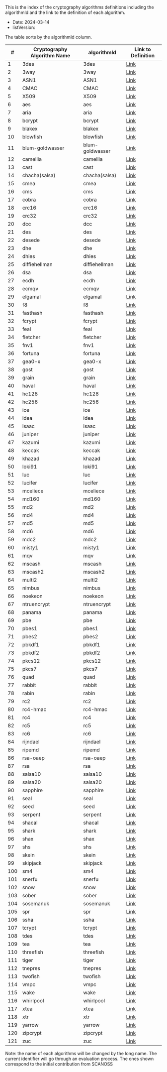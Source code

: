 <!--
SPDX-FileCopyrightText: 2024 2024 SCAN Open Source Software SL (scanoss.com)
SPDX-FileContributor: [Author Name(s)] <[Optional: Email Address(es)]>

SPDX-License-Identifier: CC0-1.0
-->

This is the index of the cryptography algorithms definitions including the algorithmId and the link to the definition of each algorithm.

* Date: 2024-03-14
* listVersion:

The table sorts by the algorithmId column.

| **#** | **Cryptography Algorithm Name** | **algorithmId** | **Link to Definition** |
|-------|--------------------------------|-----------------|------------------------|
| 1     | 3des| 3des            | [Link](https://github.com/scanoss/crypto-algorithms-spdx/tree/main/list_definitions_crypto_algorithms/3des.yaml) |
| 2     | 3way | 3way            | [Link](https://github.com/scanoss/crypto-algorithms-spdx/tree/main/list_definitions_crypto_algorithms/3way.yaml) |
| 3     | ASN1 | ASN1            | [Link](https://github.com/scanoss/crypto-algorithms-spdx/tree/main/list_definitions_crypto_algorithms/ASN1.yaml) |
| 4     | CMAC | CMAC            | [Link](https://github.com/scanoss/crypto-algorithms-spdx/tree/main/list_definitions_crypto_algorithms/CMAC.yaml) |
| 5     | X509 | X509            | [Link](https://github.com/scanoss/crypto-algorithms-spdx/tree/main/list_definitions_crypto_algorithms/X509.yaml) |
| 6     | aes  | aes             | [Link](https://github.com/scanoss/crypto-algorithms-spdx/tree/main/list_definitions_crypto_algorithms/aes.yaml) |
| 7     | aria | aria            | [Link](https://github.com/scanoss/crypto-algorithms-spdx/tree/main/list_definitions_crypto_algorithms/aria.yaml) |
| 8     | bcrypt | bcrypt          | [Link](https://github.com/scanoss/crypto-algorithms-spdx/tree/main/list_definitions_crypto_algorithms/bcrypt.yaml) |
| 9    | blakex | blakex          | [Link](https://github.com/scanoss/crypto-algorithms-spdx/tree/main/list_definitions_crypto_algorithms/blakex.yaml) |
| 10    | blowfish | blowfish        | [Link](https://github.com/scanoss/crypto-algorithms-spdx/tree/main/list_definitions_crypto_algorithms/blowfish.yaml) |
| 11    | blum-goldwasser | blum-goldwasser | [Link](https://github.com/scanoss/crypto-algorithms-spdx/tree/main/list_definitions_crypto_algorithms/blum-goldwasser.yaml) |
| 12    | camellia | camellia        | [Link](https://github.com/scanoss/crypto-algorithms-spdx/tree/main/list_definitions_crypto_algorithms/camellia.yaml) |
| 13    | cast | cast            | [Link](https://github.com/scanoss/crypto-algorithms-spdx/tree/main/list_definitions_crypto_algorithms/cast.yaml) |
| 14    | chacha(salsa) | chacha(salsa)   | [Link](https://github.com/scanoss/crypto-algorithms-spdx/blob/main/definitions_crypto_algorithms-list_definitions_crypto_algorithms/chacha(salsa).yaml) |
| 15    | cmea | cmea            | [Link](https://github.com/scanoss/crypto-algorithms-spdx/tree/main/list_definitions_crypto_algorithms/cmea.yaml) |
| 16    | cms     | cms          | [Link](https://github.com/scanoss/crypto-algorithms-spdx/tree/main/list_definitions_crypto_algorithms/cms.yaml) |
| 17    | cobra | cobra           | [Link](https://github.com/scanoss/crypto-algorithms-spdx/tree/main/list_definitions_crypto_algorithms/cobra.yaml) |
| 18    | crc16 | crc16           | [Link](https://github.com/scanoss/crypto-algorithms-spdx/tree/main/list_definitions_crypto_algorithms/crc16.yaml) |
| 19    | crc32 | crc32           | [Link](https://github.com/scanoss/crypto-algorithms-spdx/tree/main/list_definitions_crypto_algorithms/crc32.yaml) |
| 20    | dcc     | dcc     | [Link](https://github.com/scanoss/crypto-algorithms-spdx/tree/main/list_definitions_crypto_algorithms/dcc.yaml) |
| 21    | des     | des     | [Link](https://github.com/scanoss/crypto-algorithms-spdx/tree/main/list_definitions_crypto_algorithms/des.yaml) |
| 22    | desede | desede          | [Link](https://github.com/scanoss/crypto-algorithms-spdx/tree/main/list_definitions_crypto_algorithms/desede.yaml) |
| 23    | dhe     | dhe     | [Link](https://github.com/scanoss/crypto-algorithms-spdx/tree/main/list_definitions_crypto_algorithms/dhe.yaml) |
| 24    | dhies | dhies           | [Link](https://github.com/scanoss/crypto-algorithms-spdx/tree/main/list_definitions_crypto_algorithms/dhies.yaml) |
| 25    | diffiehellman | diffiehellman  | [Link](https://github.com/scanoss/crypto-algorithms-spdx/tree/main/list_definitions_crypto_algorithms/diffiehellman.yaml) |
| 26    | dsa     |dsa     | [Link](https://github.com/scanoss/crypto-algorithms-spdx/tree/main/list_definitions_crypto_algorithms/dsa.yaml) |
| 27    | ecdh | ecdh            | [Link](https://github.com/scanoss/crypto-algorithms-spdx/tree/main/list_definitions_crypto_algorithms/ecdh.yaml) |
| 28    | ecmqv | ecmqv           | [Link](https://github.com/scanoss/crypto-algorithms-spdx/tree/main/list_definitions_crypto_algorithms/ecmqv.yaml) |
| 29    | elgamal | elgamal         | [Link](https://github.com/scanoss/crypto-algorithms-spdx/tree/main/list_definitions_crypto_algorithms/elgamal.yaml) |
| 30    | f8    | f8    | [Link](https://github.com/scanoss/crypto-algorithms-spdx/tree/main/list_definitions_crypto_algorithms/f8.yaml) |
| 31    | fasthash | fasthash        | [Link](https://github.com/scanoss/crypto-algorithms-spdx/tree/main/list_definitions_crypto_algorithms/fasthash.yaml) |
| 32    | fcrypt | fcrypt          | [Link](https://github.com/scanoss/crypto-algorithms-spdx/tree/main/list_definitions_crypto_algorithms/fcrypt.yaml) |
| 33    | feal | feal            | [Link](https://github.com/scanoss/crypto-algorithms-spdx/tree/main/list_definitions_crypto_algorithms/feal.yaml) |
| 34    | fletcher | fletcher        | [Link](https://github.com/scanoss/crypto-algorithms-spdx/tree/main/list_definitions_crypto_algorithms/fletcher.yaml) |
| 35    | fnv1 | fnv1            | [Link](https://github.com/scanoss/crypto-algorithms-spdx/tree/main/list_definitions_crypto_algorithms/fnv1.yaml) |
| 36    | fortuna | fortuna         | [Link](https://github.com/scanoss/crypto-algorithms-spdx/tree/main/list_definitions_crypto_algorithms/fortuna.yaml) |
| 37    | gea0-x | gea0-x          | [Link](https://github.com/scanoss/crypto-algorithms-spdx/tree/main/list_definitions_crypto_algorithms/gea0-x.yaml) |
| 38    | gost | gost            | [Link](https://github.com/scanoss/crypto-algorithms-spdx/tree/main/list_definitions_crypto_algorithms/gost.yaml) |
| 39    | grain | grain           | [Link](https://github.com/scanoss/crypto-algorithms-spdx/tree/main/list_definitions_crypto_algorithms/grain.yaml) |
| 40    | haval | haval           | [Link](https://github.com/scanoss/crypto-algorithms-spdx/tree/main/list_definitions_crypto_algorithms/haval.yaml) |
| 41    | hc128 | hc128           | [Link](https://github.com/scanoss/crypto-algorithms-spdx/tree/main/list_definitions_crypto_algorithms/hc128.yaml) |
| 42    | hc256 | hc256           | [Link](https://github.com/scanoss/crypto-algorithms-spdx/tree/main/list_definitions_crypto_algorithms/hc256.yaml) |
| 43    | ice   |ice   | [Link](https://github.com/scanoss/crypto-algorithms-spdx/tree/main/list_definitions_crypto_algorithms/ice.yaml) |
| 44    | idea | idea            | [Link](https://github.com/scanoss/crypto-algorithms-spdx/tree/main/list_definitions_crypto_algorithms/idea.yaml) |
| 45    | isaac | isaac           | [Link](https://github.com/scanoss/crypto-algorithms-spdx/tree/main/list_definitions_crypto_algorithms/isaac.yaml) |
| 46    | juniper | juniper         | [Link](https://github.com/scanoss/crypto-algorithms-spdx/tree/main/list_definitions_crypto_algorithms/juniper.yaml) |
| 47    | kazumi | kazumi          | [Link](https://github.com/scanoss/crypto-algorithms-spdx/tree/main/list_definitions_crypto_algorithms/kazumi.yaml) |
| 48    | keccak | keccak          | [Link](https://github.com/scanoss/crypto-algorithms-spdx/tree/main/list_definitions_crypto_algorithms/keccak.yaml) |
| 49    | khazad | khazad          | [Link](https://github.com/scanoss/crypto-algorithms-spdx/tree/main/list_definitions_crypto_algorithms/khazad.yaml) |
| 50    | loki91 | loki91          | [Link](https://github.com/scanoss/crypto-algorithms-spdx/tree/main/list_definitions_crypto_algorithms/loki91.yaml) |
| 51    | luc     |luc     | [Link](https://github.com/scanoss/crypto-algorithms-spdx/tree/main/list_definitions_crypto_algorithms/luc.yaml) |
| 52    | lucifer | lucifer         | [Link](https://github.com/scanoss/crypto-algorithms-spdx/tree/main/list_definitions_crypto_algorithms/lucifer.yaml) |
| 53    | mceliece | mceliece        | [Link](https://github.com/scanoss/crypto-algorithms-spdx/tree/main/list_definitions_crypto_algorithms/mceliece.yaml) |
| 54    | md160 | md160           | [Link](https://github.com/scanoss/crypto-algorithms-spdx/tree/main/list_definitions_crypto_algorithms/md160.yaml) |
| 55    | md2     | md2     | [Link](https://github.com/scanoss/crypto-algorithms-spdx/tree/main/list_definitions_crypto_algorithms/md2.yaml) |
| 56    | md4     |md4     | [Link](https://github.com/scanoss/crypto-algorithms-spdx/tree/main/list_definitions_crypto_algorithms/md4.yaml) |
| 57    | md5     |md5     | [Link](https://github.com/scanoss/crypto-algorithms-spdx/tree/main/list_definitions_crypto_algorithms/md5.yaml) |
| 58    | md6     |md6     | [Link](https://github.com/scanoss/crypto-algorithms-spdx/tree/main/list_definitions_crypto_algorithms/md6.yaml) |
| 59    | mdc2 | mdc2            | [Link](https://github.com/scanoss/crypto-algorithms-spdx/tree/main/list_definitions_crypto_algorithms/mdc2.yaml) |
| 60    | misty1 | misty1          | [Link](https://github.com/scanoss/crypto-algorithms-spdx/tree/main/list_definitions_crypto_algorithms/misty1.yaml) |
| 61    | mqv     |mqv     | [Link](https://github.com/scanoss/crypto-algorithms-spdx/tree/main/list_definitions_crypto_algorithms/mqv.yaml) |
| 62    | mscash | mscash          | [Link](https://github.com/scanoss/crypto-algorithms-spdx/tree/main/list_definitions_crypto_algorithms/mscash.yaml) |
| 63    | mscash2 | mscash2         | [Link](https://github.com/scanoss/crypto-algorithms-spdx/tree/main/list_definitions_crypto_algorithms/mscash2.yaml) |
| 64    | multi2 | multi2          | [Link](https://github.com/scanoss/crypto-algorithms-spdx/tree/main/list_definitions_crypto_algorithms/multi2.yaml) |
| 65    | nimbus | nimbus          | [Link](https://github.com/scanoss/crypto-algorithms-spdx/tree/main/list_definitions_crypto_algorithms/nimbus.yaml) |
| 66    | noekeon | noekeon         | [Link](https://github.com/scanoss/crypto-algorithms-spdx/tree/main/list_definitions_crypto_algorithms/noekeon.yaml) |
| 67    | ntruencrypt | ntruencrypt    | [Link](https://github.com/scanoss/crypto-algorithms-spdx/tree/main/list_definitions_crypto_algorithms/ntruencrypt.yaml) |
| 68    | panama | panama          | [Link](https://github.com/scanoss/crypto-algorithms-spdx/tree/main/list_definitions_crypto_algorithms/panama.yaml) |
| 69    | pbe   |pbe   | [Link](https://github.com/scanoss/crypto-algorithms-spdx/tree/main/list_definitions_crypto_algorithms/pbe.yaml) |
| 70    | pbes1 | pbes1           | [Link](https://github.com/scanoss/crypto-algorithms-spdx/tree/main/list_definitions_crypto_algorithms/pbes1.yaml) |
| 71    | pbes2 | pbes2           | [Link](https://github.com/scanoss/crypto-algorithms-spdx/tree/main/list_definitions_crypto_algorithms/pbes2.yaml) |
| 72    | pbkdf1 | pbkdf1          | [Link](https://github.com/scanoss/crypto-algorithms-spdx/tree/main/list_definitions_crypto_algorithms/pbkdf1.yaml) |
| 73    | pbkdf2 | pbkdf2          | [Link](https://github.com/scanoss/crypto-algorithms-spdx/tree/main/list_definitions_crypto_algorithms/pbkdf2.yaml) |
| 74    | pkcs12 | pkcs12          | [Link](https://github.com/scanoss/crypto-algorithms-spdx/tree/main/list_definitions_crypto_algorithms/pkcs12.yaml) |
| 75    | pkcs7 | pkcs7           | [Link](https://github.com/scanoss/crypto-algorithms-spdx/tree/main/list_definitions_crypto_algorithms/pkcs7.yaml) |
| 76    | quad | quad            | [Link](https://github.com/scanoss/crypto-algorithms-spdx/tree/main/list_definitions_crypto_algorithms/quad.yaml) |
| 77    | rabbit | rabbit          | [Link](https://github.com/scanoss/crypto-algorithms-spdx/tree/main/list_definitions_crypto_algorithms/rabbit.yaml) |
| 78    | rabin | rabin           | [Link](https://github.com/scanoss/crypto-algorithms-spdx/tree/main/list_definitions_crypto_algorithms/rabin.yaml) |
| 79    | rc2   | rc2   | [Link](https://github.com/scanoss/crypto-algorithms-spdx/tree/main/list_definitions_crypto_algorithms/rc2.yaml) |
| 80    | rc4-hmac | rc4-hmac        | [Link](https://github.com/scanoss/crypto-algorithms-spdx/tree/main/list_definitions_crypto_algorithms/rc4-hmac.yaml) |
| 81    | rc4 | rc4             | [Link](https://github.com/scanoss/crypto-algorithms-spdx/tree/main/list_definitions_crypto_algorithms/rc4.yaml) |
| 82    | rc5 | rc5             | [Link](https://github.com/scanoss/crypto-algorithms-spdx/tree/main/list_definitions_crypto_algorithms/rc5.yaml) |
| 83    | rc6 | rc6             | [Link](https://github.com/scanoss/crypto-algorithms-spdx/tree/main/list_definitions_crypto_algorithms/rc6.yaml) |
| 84    | rijndael | rijndael        | [Link](https://github.com/scanoss/crypto-algorithms-spdx/tree/main/list_definitions_crypto_algorithms/rijndael.yaml) |
| 85    | ripemd | ripemd          | [Link](https://github.com/scanoss/crypto-algorithms-spdx/tree/main/list_definitions_crypto_algorithms/ripemd.yaml) |
| 86    | rsa-oaep | rsa-oaep        | [Link](https://github.com/scanoss/crypto-algorithms-spdx/tree/main/list_definitions_crypto_algorithms/rsa-oaep.yaml) |
| 87    | rsa | rsa             | [Link](https://github.com/scanoss/crypto-algorithms-spdx/tree/main/list_definitions_crypto_algorithms/rsa.yaml) |
| 88    | salsa10 | salsa10         | [Link](https://github.com/scanoss/crypto-algorithms-spdx/tree/main/list_definitions_crypto_algorithms/salsa10.yaml) |
| 89    | salsa20 | salsa20         | [Link](https://github.com/scanoss/crypto-algorithms-spdx/tree/main/list_definitions_crypto_algorithms/salsa20.yaml) |
| 90    | sapphire | sapphire        | [Link](https://github.com/scanoss/crypto-algorithms-spdx/tree/main/list_definitions_crypto_algorithms/sapphire.yaml) |
| 91    | seal | seal            | [Link](https://github.com/scanoss/crypto-algorithms-spdx/tree/main/list_definitions_crypto_algorithms/seal.yaml) |
| 92    | seed | seed            | [Link](https://github.com/scanoss/crypto-algorithms-spdx/tree/main/list_definitions_crypto_algorithms/seed.yaml) |
| 93    | serpent | serpent         | [Link](https://github.com/scanoss/crypto-algorithms-spdx/tree/main/list_definitions_crypto_algorithms/serpent.yaml) |
| 94    | shacal | shacal          | [Link](https://github.com/scanoss/crypto-algorithms-spdx/tree/main/list_definitions_crypto_algorithms/shacal.yaml) |
| 95    | shark | shark           | [Link](https://github.com/scanoss/crypto-algorithms-spdx/tree/main/list_definitions_crypto_algorithms/shark.yaml) |
| 96    | shax | shax           | [Link](https://github.com/scanoss/crypto-algorithms-spdx/tree/main/list_definitions_crypto_algorithms/shax.yaml) |
| 97    | shs | shs           | [Link](https://github.com/scanoss/crypto-algorithms-spdx/tree/main/list_definitions_crypto_algorithms/shs.yaml) |
| 98    | skein | skein           | [Link](https://github.com/scanoss/crypto-algorithms-spdx/tree/main/list_definitions_crypto_algorithms/skein.yaml) |
| 99    | skipjack | skipjack        | [Link](https://github.com/scanoss/crypto-algorithms-spdx/tree/main/list_definitions_crypto_algorithms/skipjack.yaml) |
| 100   | sm4     | sm4     | [Link](https://github.com/scanoss/crypto-algorithms-spdx/tree/main/list_definitions_crypto_algorithms/sm4.yaml) |
| 101   | snerfu     | snerfu     | [Link](https://github.com/scanoss/crypto-algorithms-spdx/tree/main/list_definitions_crypto_algorithms/snerfu.yaml) |
| 102   | snow     | snow     | [Link](https://github.com/scanoss/crypto-algorithms-spdx/tree/main/list_definitions_crypto_algorithms/snow.yaml) |
| 103   | sober     | sober     | [Link](https://github.com/scanoss/crypto-algorithms-spdx/tree/main/list_definitions_crypto_algorithms/sober.yaml) |
| 104   | sosemanuk | sosemanuk       | [Link](https://github.com/scanoss/crypto-algorithms-spdx/tree/main/list_definitions_crypto_algorithms/sosemanuk.yaml) |
| 105   | spr | spr         | [Link](https://github.com/scanoss/crypto-algorithms-spdx/tree/main/list_definitions_crypto_algorithms/spr.yaml) |
| 106   | ssha | ssha          | [Link](https://github.com/scanoss/crypto-algorithms-spdx/tree/main/list_definitions_crypto_algorithms/ssha.yaml) |
| 107   | tcrypt | tcrypt          | [Link](https://github.com/scanoss/crypto-algorithms-spdx/tree/main/list_definitions_crypto_algorithms/tcrypt.yaml) |
| 108   | tdes | tdes        | [Link](https://github.com/scanoss/crypto-algorithms-spdx/tree/main/list_definitions_crypto_algorithms/tdes.yaml) |
| 109   | tea     | tea     | [Link](https://github.com/scanoss/crypto-algorithms-spdx/tree/main/list_definitions_crypto_algorithms/tea.yaml) |
| 110   | threefish | threefish       | [Link](https://github.com/scanoss/crypto-algorithms-spdx/tree/main/list_definitions_crypto_algorithms/threefish.yaml) |
| 111   | tiger | tiger           | [Link](https://github.com/scanoss/crypto-algorithms-spdx/tree/main/list_definitions_crypto_algorithms/tiger.yaml) |
| 112   | tnepres | tnepres       | [Link](https://github.com/scanoss/crypto-algorithms-spdx/tree/main/list_definitions_crypto_algorithms/tnepres.yaml) |
| 113   | twofish | twofish         | [Link](https://github.com/scanoss/crypto-algorithms-spdx/tree/main/list_definitions_crypto_algorithms/twofish.yaml) |
| 114   | vmpc    | vmpc    | [Link](https://github.com/scanoss/crypto-algorithms-spdx/tree/main/list_definitions_crypto_algorithms/vmpc.yaml) |
| 115   | wake    | wake    | [Link](https://github.com/scanoss/crypto-algorithms-spdx/tree/main/list_definitions_crypto_algorithms/wake.yaml) |
| 116   | whirlpool | whirlpool       | [Link](https://github.com/scanoss/crypto-algorithms-spdx/tree/main/list_definitions_crypto_algorithms/whirlpool.yaml) |
| 117   | xtea | xtea         | [Link](https://github.com/scanoss/crypto-algorithms-spdx/tree/main/list_definitions_crypto_algorithms/xtea.yaml) |
| 118   | xtr | xtr         | [Link](https://github.com/scanoss/crypto-algorithms-spdx/tree/main/list_definitions_crypto_algorithms/xtr.yaml) |
| 119   | yarrow | yarrow         | [Link](https://github.com/scanoss/crypto-algorithms-spdx/tree/main/list_definitions_crypto_algorithms/yarrow.yaml) |
| 120   | zipcrypt | zipcrypt        | [Link](https://github.com/scanoss/crypto-algorithms-spdx/tree/main/list_definitions_crypto_algorithms/zipcrypt.yaml) |
| 121   | zuc | zuc             | [Link](https://github.com/scanoss/crypto-algorithms-spdx/tree/main/list_definitions_crypto_algorithms/zuc.yaml) |

Note: the name of each algorithms will be changed by the long name. The current identifier will go through an evaluation process. The ones shown correspond to the initial contribution from SCANOSS

